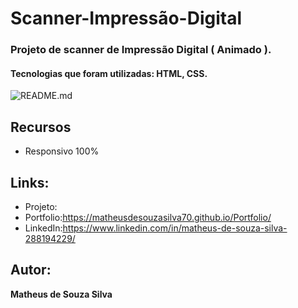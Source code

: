 # Scanner-Impressão-Digital

### Projeto de scanner de Impressão Digital ( Animado ).

#### Tecnologias que foram utilizadas: HTML, CSS.

![README.md](https://github.com/MatheusdeSouzaSilva70/Scanner-Impress-o-Digital/blob/main/img.projet/Scanner%20impress%C3%A3o%20digital.png)


## Recursos
- Responsivo 100%

## Links:
- Projeto:
- Portfolio:https://matheusdesouzasilva70.github.io/Portfolio/
- LinkedIn:https://www.linkedin.com/in/matheus-de-souza-silva-288194229/

## Autor:
**Matheus de Souza Silva**
